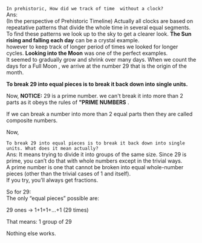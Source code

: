 `In prehistoric, How did we track of time  without a clock? `<br>
Ans:<br>
(In the perspective of Prehistoric Timeline) Actually all clocks are based on repeatative patterns that divide the whole time in several equal segments. To find these patterns we look up to the sky to get a clearer look. **The Sun rising and falling each day** can be a crystal example.  <br>
however to keep track of longer period of times we looked for longer cycles. **Looking into the Moon** was one of the perfect examples.<br> 
It seemed to gradually grow and shrink over many days. When we count the days for a Full Moon , we arrive at the number 29 that is the origin of the month. <bn>

**To break 29 into equal pieces is to break it back down into single units.**<br>

Now, **NOTICE:**
29 is a prime number. we can't break it into more than 2 parts as it obeys the rules of **"PRIME NUMBERS** . <br>

If we can break a number into more than 2 equal parts then they are called composite numbers. 


Now,

`To break 29 into equal pieces is to break it back down into single units. What does it mean actually?`<br>
Ans:
It means trying to divide it into groups of the same size. Since 29 is prime, you can’t do that with whole numbers except in the trivial ways.<br>
A prime number is one that cannot be broken into equal whole-number pieces (other than the trivial cases of 1 and itself).<br>
If you try, you’ll always get fractions.

So for  29: <br>
The only “equal pieces” possible are:

29 ones → 1+1+1+...+1 (29 times)

That means: 1 group of  29

Nothing else works.
